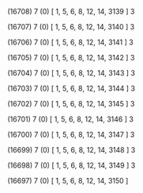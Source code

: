 (16708) 7 (0) [ 1, 5, 6, 8, 12, 14, 3139 ] 3 


(16707) 7 (0) [ 1, 5, 6, 8, 12, 14, 3140 ] 3 


(16706) 7 (0) [ 1, 5, 6, 8, 12, 14, 3141 ] 3 


(16705) 7 (0) [ 1, 5, 6, 8, 12, 14, 3142 ] 3 


(16704) 7 (0) [ 1, 5, 6, 8, 12, 14, 3143 ] 3 


(16703) 7 (0) [ 1, 5, 6, 8, 12, 14, 3144 ] 3 


(16702) 7 (0) [ 1, 5, 6, 8, 12, 14, 3145 ] 3 


(16701) 7 (0) [ 1, 5, 6, 8, 12, 14, 3146 ] 3 


(16700) 7 (0) [ 1, 5, 6, 8, 12, 14, 3147 ] 3 


(16699) 7 (0) [ 1, 5, 6, 8, 12, 14, 3148 ] 3 


(16698) 7 (0) [ 1, 5, 6, 8, 12, 14, 3149 ] 3 


(16697) 7 (0) [ 1, 5, 6, 8, 12, 14, 3150 ]  

